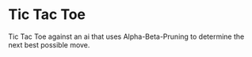 # Tic Tac Toe
Tic Tac Toe against an ai that uses Alpha-Beta-Pruning to determine the next best possible move.
